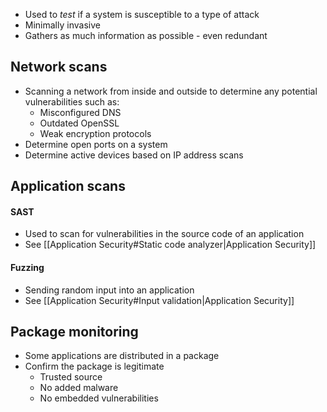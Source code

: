 - Used to *test* if a system is susceptible to a type of attack
- Minimally invasive
- Gathers as much information as possible - even redundant
## Network scans
- Scanning a network from inside and outside to determine any potential vulnerabilities such as:
	- Misconfigured DNS
	- Outdated OpenSSL
	- Weak encryption protocols
- Determine open ports on a system
- Determine active devices based on IP address scans
## Application scans
#### SAST
- Used to scan for vulnerabilities in the source code of an application
- See [[Application Security#Static code analyzer|Application Security]]
#### Fuzzing
- Sending random input into an application
- See [[Application Security#Input validation|Application Security]]
## Package monitoring
- Some applications are distributed in a package
- Confirm the package is legitimate
	- Trusted source
	- No added malware
	- No embedded vulnerabilities

